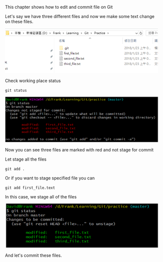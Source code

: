 This chapter shows how to edit and commit file on Git

Let's say we have three different files and now we make some text change on these files.

![](/assets/file)

Check working place status

`git status`

![](/assets/checkStatus)

Now you can see three files are marked with red and not stage for commit

Let stage all the files

`git add .`

Or if you want to stage specified file you can

`git add first_file.text`

In this case, we stage all of the files

![](/assets/stageAll)

And let's commit these files.

